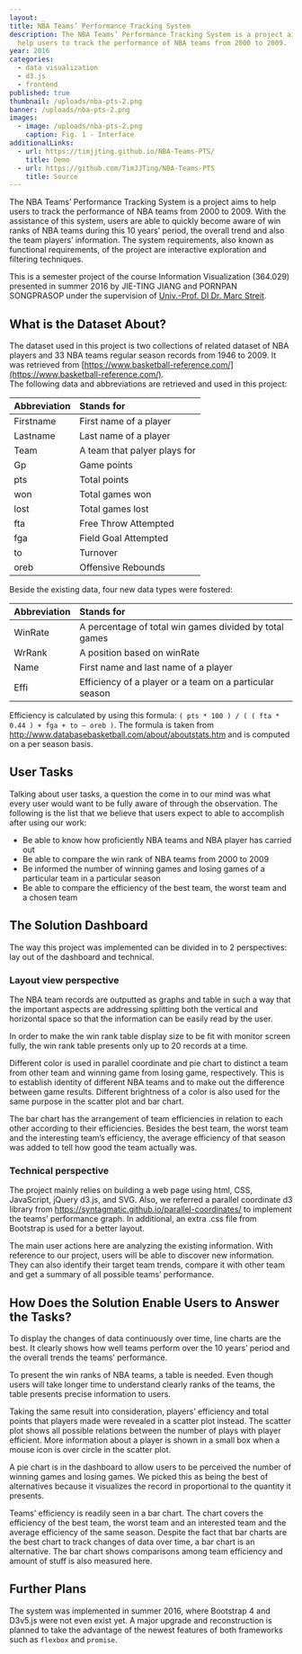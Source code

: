 ```yaml
---
layout: _
title: NBA Teams’ Performance Tracking System
description: The NBA Teams’ Performance Tracking System is a project aims to
  help users to track the performance of NBA teams from 2000 to 2009.
year: 2016
categories:
  - data visualization
  - d3.js
  - frontend
published: true
thumbnail: /uploads/nba-pts-2.png
banner: /uploads/nba-pts-2.png
images:
  - image: /uploads/nba-pts-2.png
    caption: Fig. 1 - Interface
additionalLinks:
  - url: https://timjjting.github.io/NBA-Teams-PTS/
    title: Demo
  - url: https://github.com/TimJJTing/NBA-Teams-PTS
    title: Source
---
```

The NBA Teams’ Performance Tracking System is a project aims to help users to track the performance of NBA teams from 2000 to 2009. With the assistance of this system, users are able to quickly become aware of win ranks of NBA teams during this 10 years’ period, the overall trend and also the team players’ information. The system requirements, also known as functional requirements, of the project are interactive exploration and filtering techniques.  

This is a semester project of the course Information Visualization (364.029) 
presented in summer 2016 by JIE-TING JIANG and PORNPAN SONGPRASOP under the supervision of [Univ.-Prof. DI Dr. Marc Streit](https://www.jku.at/en/institute-of-computer-graphics/about-us/team/marc-streit/).

## What is the Dataset About?
The dataset used in this project is two collections of related dataset of NBA players and 33 NBA teams regular season records from 1946 to 2009. It was retrieved from [https://www.basketball-reference.com/](https://www.basketball-reference.com/).  
The following data and abbreviations are retrieved and used in this project:

Abbreviation| Stands for
------------|:------
Firstname   | First name of a player  
Lastname    | Last name of a player  
Team        | A team that palyer plays for  
Gp          | Game points  
pts         | Total points  
won         | Total games won  
lost        | Total games lost  
fta         | Free Throw Attempted  
fga         | Field Goal Attempted  
to          | Turnover  
oreb        | Offensive Rebounds  

Beside the existing data, four new data types were fostered:  
  
Abbreviation| Stands for  
------------|:------  
WinRate     | A percentage of total win games divided by total games  
WrRank      | A position based on winRate  
Name        | First name and last name of a player  
Effi        | Efficiency of a player or a team on a particular season  
  
Efficiency is calculated by using this formula: `( pts * 100 ) / ( ( fta * 0.44 ) + fga + to – oreb )`. The formula is taken from http://www.databasebasketball.com/about/aboutstats.htm and is computed on a per season basis.

## User Tasks
Talking about user tasks, a question the come in to our mind was what every user would want to be fully aware of through the observation. The following is the list that we believe that users expect to able to accomplish after using our work:
 - Be able to know how proficiently NBA teams and NBA player has carried out
 - Be able to compare the win rank of NBA teams from 2000 to 2009
 - Be informed the number of winning games and losing games of a particular team in a particular season
 - Be able to compare the efficiency of the best team, the worst team and a chosen team

## The Solution Dashboard
The way this project was implemented can be divided in to 2 perspectives: lay out of the dashboard and technical.  

### Layout view perspective
The NBA team records are outputted as graphs and table in such a way that the important aspects are addressing splitting both the vertical and horizontal space so that the information can be easily read by the user.  
  
In order to make the win rank table display size to be fit with monitor screen fully, the win rank table presents only up to 20 records at a time.  
  
Different color is used in parallel coordinate and pie chart to distinct a team from other team and winning game from losing game, respectively. This is to establish identity of different NBA teams and to make out the difference between game results. Different brightness of a color is also used for the same purpose in the scatter plot and bar chart.  
  
The bar chart has the arrangement of team efficiencies in relation to each other according to their efficiencies. Besides the best team, the worst team and the interesting team’s efficiency, the average efficiency of that season was added to tell how good the team actually was.  

### Technical perspective
The project mainly relies on building a web page using html, CSS, JavaScript, jQuery d3.js, and SVG. Also, we referred a parallel coordinate d3 library from https://syntagmatic.github.io/parallel-coordinates/ to implement the teams’ performance graph. In additional, an extra .css file from Bootstrap is used for a better layout.  
  
The main user actions here are analyzing the existing information. With reference to our project, users will be able to discover new information. They can also identify their target team trends, compare it with other team and get a summary of all possible teams’ performance.  

## How Does the Solution Enable Users to Answer the Tasks?
To display the changes of data continuously over time, line charts are the best. It clearly shows how well teams perform over the 10 years’ period and the overall trends the teams’ performance.  
  
To present the win ranks of NBA teams, a table is needed. Even though users will take longer time to understand clearly ranks of the teams, the table presents precise information to users.  
  
Taking the same result into consideration, players’ efficiency and total points that players made were revealed in a scatter plot instead. The scatter plot shows all possible relations between the number of plays with player efficient. More information about a player is shown in a small box when a mouse icon is over circle in the scatter plot.  
  
A pie chart is in the dashboard to allow users to be perceived the number of winning games and losing games. We picked this as being the best of alternatives because it visualizes the record in proportional to the quantity it presents.  
  
Teams’ efficiency is readily seen in a bar chart. The chart covers the efficiency of the best team, the worst team and an interested team and the average efficiency of the same season. Despite the fact that bar charts are the best chart to track changes of data over time, a bar chart is an alternative. The bar chart shows comparisons among team efficiency and amount of stuff is also measured here.  

## Further Plans
The system was implemented in summer 2016, where Bootstrap 4 and D3v5.js were not even exist yet. A major upgrade and reconstruction is planned to take the advantage of the newest features of both frameworks such as `flexbox` and `promise`.

